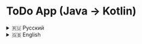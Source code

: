 # ToDo App (Java → Kotlin) 

<details>
<summary>🇷🇺 Русский</summary>

## 📱 О проекте
Приложение для управления задачами с:
- Миграцией с Java на Kotlin  
- Архитектурой MVVM  
- Room для хранения данных  

## 🛠 Технологии  
- **Язык**: Kotlin (было Java)  
- **Архитектура**: MVVM + Clean Architecture  
- **База данных**: Room  
- **Асинхронность**: Coroutines

## 📥 Установка

```bash
git clone https://github.com/samkows/My-toDo.git
```

</details>

<details>
<summary>🇬🇧 English</summary>

## 📱 About  
Task management app featuring:
- Migration from Java to Kotlin  
- MVVM architecture  
- Room database  

## 🛠 Tech Stack  
- **Language**: Kotlin (originally Java)  
- **Architecture**: MVVM + Clean Architecture  
- **Database**: Room  
- **Async**: Coroutines  

## 📥 Installation

```bash
git clone https://github.com/samkows/My-toDo.git
```
</details>
